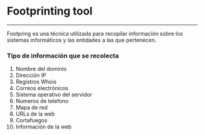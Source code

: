 # Footprinting tool
----------------------------------------------------
Footpring es una técnica utilizada para recopilar información sobre los sistemas informáticos y las entidades a las que pertenecen.

### Tipo de información que se recolecta

1. Nombre del dominio
2. Dirección IP
3. Registros Whois
4. Correos electrónicos
5. Sistema operativo del servidor
6. Numeros de telefono
7. Mapa de red
8. URLs de la web
9. Cortafuegos
10. Información de la web

